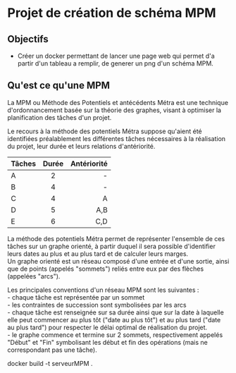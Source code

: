 # Projet de création de schéma MPM

## Objectifs 

- Créer un docker permettant de lancer une page web qui permet d'a partir d'un tableau a remplir, de generer un png d'un schéma MPM.

## Qu'est ce qu'une MPM 

La MPM ou Méthode des Potentiels et antécédents Métra est une technique d'ordonnancement basée sur la théorie des graphes, visant à optimiser la planification des tâches d'un projet.	

Le recours à la méthode des potentiels Métra suppose qu'aient été identifiées préalablement les différentes tâches nécessaires à la réalisation du projet, leur durée et leurs relations d'antériorité.


| Tâches | Durée | Antériorité |
|--------------|:-----:|-----------:|
| A	| 2	| -	|
| B	| 4	| - |
| C	| 4	| A	|
| D	| 5	| A,B	|
| E | 6	| C,D |	

La méthode des potentiels Métra permet de représenter l'ensemble de ces tâches sur un graphe orienté, à partir duquel il sera possible d'identifier leurs dates au plus et au plus tard et de calculer leurs marges.	
	Un graphe orienté est un réseau composé d'une entrée et d'une sortie, ainsi que de points (appelés "sommets") reliés entre eux par des flèches (appelées "arcs").	

Les principales conventions d'un réseau MPM sont les suivantes :	
	- chaque tâche est représentée par un sommet	
	- les contraintes de succession sont symbolisées par les arcs	
	- chaque tâche est renseignée sur sa durée ainsi que sur la date à laquelle elle peut commencer au plus tôt ("date au plus tôt") et au plus tard ("date au plus tard") pour respecter le délai optimal de réalisation du projet.	
	- le graphe commence et termine sur 2 sommets, respectivement appelés "Début" et "Fin" symbolisant les début et fin des opérations (mais ne correspondant pas une tâche).	

docker build -t serveurMPM .
